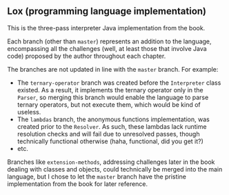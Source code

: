 ## Lox (programming language implementation)

This is the three-pass interpreter Java implementation from the book.

Each branch (other than `master`) represents an addition to the language, encompassing all the challenges (well, at least those that involve Java code) proposed by the author throughout each chapter.

The branches are not updated in line with the `master` branch. For example:
- The `ternary-operator` branch was created before the `Interpreter` class existed. As a result, it implements the ternary operator only in the `Parser`, so merging this branch would enable the language to parse ternary operators, but not execute them, which would be kind of useless.
- The `lambdas` branch, the anonymous functions implementation, was created prior to the `Resolver`. As such, these lambdas lack runtime resolution checks and will fail due to unresolved passes, though technically functional otherwise (haha, functional, did you get it?)
- etc.

Branches like `extension-methods`, addressing challenges later in the book dealing with classes and objects, could technically be merged into the main language, but I chose to let the `master` branch have the pristine implementation from the book for later reference.

